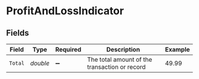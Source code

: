 # ProfitAndLossIndicator


## Fields

| Field                                         | Type                                          | Required                                      | Description                                   | Example                                       |
| --------------------------------------------- | --------------------------------------------- | --------------------------------------------- | --------------------------------------------- | --------------------------------------------- |
| `Total`                                       | *double*                                      | :heavy_minus_sign:                            | The total amount of the transaction or record | 49.99                                         |